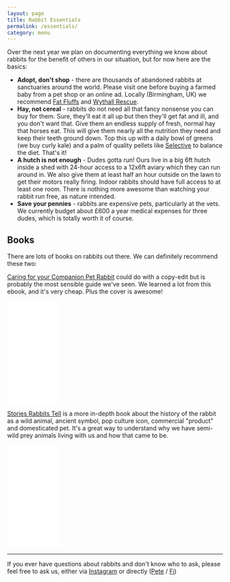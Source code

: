```yaml
---
layout: page
title: Rabbit Essentials
permalink: /essentials/
category: menu
---
```


Over the next year we plan on documenting everything we know about rabbits for the benefit of others in our situation, but for now here are the basics:

*   **Adopt, don't shop** - there are thousands of abandoned rabbits at sanctuaries around the world. Please visit one before buying a farmed baby from a pet shop or an online ad. Locally (Birmingham, UK) we recommend [Fat Fluffs](http://www.fatfluffs.com) and [Wythall Rescue](http://wythallanimalsanctuary.org.uk/animal/rabbit/).
*   **Hay, not cereal** - rabbits do not need all that fancy nonsense you can buy for them. Sure, they'll eat it all up but then they'll get fat and ill, and you don't want that. Give them an endless supply of fresh, normal hay that horses eat. This will give them nearly all the nutrition they need and keep their teeth ground down. Top this up with a daily bowl of greens (we buy curly kale) and a palm of quality pellets like [Selective](http://amzn.to/2rUo7GL) to balance the diet. That's it!
*   **A hutch is not enough** - Dudes gotta run! Ours live in a big 6ft hutch inside a shed with 24-hour access to a 12x6ft aviary which they can run around in. We also give them at least half an hour outside on the lawn to get their motors really firing. Indoor rabbits should have full access to at least one room. There is nothing more awesome than watching your rabbit run free, as nature intended.
*   **Save your pennies** - rabbits are expensive pets, particularly at the vets. We currently budget about £600 a year medical expenses for three dudes, which is totally worth it of course.

## Books

There are lots of books on rabbits out there. We can definitely recommend these two:

[Caring for your Companion Pet Rabbit](http://amzn.to/2CaA9gN) could do with a copy-edit but is probably the most sensible guide we've seen. We learned a lot from this ebook, and it's very cheap. Plus the cover is awesome! 

<iframe style="width:120px;height:240px;" marginwidth="0" marginheight="0" scrolling="no" frameborder="0" src="//ws-eu.amazon-adsystem.com/widgets/q?ServiceVersion=20070822&OneJS=1&Operation=GetAdHtml&MarketPlace=GB&source=ss&ref=as_ss_li_til&ad_type=product_link&tracking_id=peteashton-21&marketplace=amazon&region=GB&placement=B00AL5H55W&asins=B00AL5H55W&linkId=ce85c3edc906ab68b642b1d4d2d33a85&show_border=true&link_opens_in_new_window=true"></iframe>

[Stories Rabbits Tell](http://amzn.to/2lCYoNE) is a more in-depth book about the history of the rabbit as a wild animal, ancient symbol, pop culture icon, commercial "product" and domesticated pet. It's a great way to understand why we have semi-wild prey animals living with us and how that came to be. 

<iframe style="width:120px;height:240px;" marginwidth="0" marginheight="0" scrolling="no" frameborder="0" src="//ws-eu.amazon-adsystem.com/widgets/q?ServiceVersion=20070822&OneJS=1&Operation=GetAdHtml&MarketPlace=GB&source=ss&ref=as_ss_li_til&ad_type=product_link&tracking_id=peteashton-21&marketplace=amazon&region=GB&placement=1590560442&asins=1590560442&linkId=fe1457c24a2046f0021341e8c8b42a6d&show_border=true&link_opens_in_new_window=true"></iframe>

* * * 

If you ever have questions about rabbits and don't know who to ask, please feel free to ask us, either via [Instagram](http://instagram.com/bunminster/) or directly ([Pete](http://peteashton.com) / [Fi](http://fionacullinan.com/contact/))